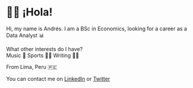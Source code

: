 # 👋🏼 ¡Hola!

Hi, my name is Andrés. I am a BSc in Economics, looking for a career as a Data Analyst 📊

What other interests do I have?   
Music 🎹 Sports 🏋🏻 Writing ✍🏼

From Lima, Peru 🇵🇪

You can contact me on [LinkedIn](https://www.linkedin.com/in/aerojasm/) or [Twitter](https://twitter.com/ae_rojasm)

<!---
andres99rojas/andres99rojas is a ✨ special ✨ repository because its `README.md` (this file) appears on your GitHub profile.
You can click the Preview link to take a look at your changes.
--->
